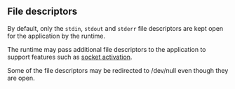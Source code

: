 ## File descriptors
By default, only the `stdin`, `stdout` and `stderr` file descriptors are kept open for the application by the runtime.

The runtime may pass additional file descriptors to the application to support features such as [socket activation](http://0pointer.de/blog/projects/socket-activated-containers.html).

Some of the file descriptors may be redirected to /dev/null even though they are open.
